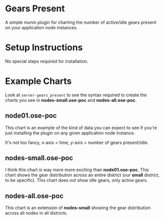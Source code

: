 # Gears Present

A simple munin plugin for charting the number of active/idle gears
present on your application node instances.

# Setup Instructions

No special steps required for installation.

# Example Charts

Look at `server-gears_present` to see the syntax required to create
the charts you see in **nodes-small.ose-poc** and
**nodes-all.ose-poc**.


## node01.ose-poc

This chart is an example of the kind of data you can expect to see if
you're just installing the plugin on any given application node
instance.

It's not too fancy, x-axis = time, y-axis = number of gears
present/idle.


## nodes-small.ose-poc

I think this chart is way more more exciting than
**node01.ose-poc**. This chart shows the gear distribution across an
entire district (our **small** district, to be specific). This chart
does not show idle gears, only active gears.


## nodes-all.ose-poc

This chart is an extension of **nodes-small** showing the gear
distribution across all nodes in all districts.
